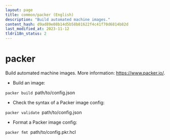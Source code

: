 ```yaml
---
layout: page
title: common/packer (English)
description: "Build automated machine images."
content_hash: d9ad89e08b14d5b58b81622f4c41f70d6814b82d
last_modified_at: 2023-11-12
tldri18n_status: 2
---
```

# packer

Build automated machine images.
More information: <https://www.packer.io/>.

- Build an image:

`packer build `<span class="tldr-var badge badge-pill bg-dark-lm bg-white-dm text-white-lm text-dark-dm font-weight-bold">path/to/config.json</span>

- Check the syntax of a Packer image config:

`packer validate `<span class="tldr-var badge badge-pill bg-dark-lm bg-white-dm text-white-lm text-dark-dm font-weight-bold">path/to/config.json</span>

- Format a Packer image config:

`packer fmt `<span class="tldr-var badge badge-pill bg-dark-lm bg-white-dm text-white-lm text-dark-dm font-weight-bold">path/to/config.pkr.hcl</span>
